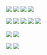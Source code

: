 
<div align="left">
<img src="https://camo.githubusercontent.com/62091a269bbd0dad454e29760b1f38d8aaf60692476c3e8b82918e486ceab11a/68747470733a2f2f736b696c6c69636f6e732e6465762f69636f6e733f693d6a73267065726c696e653d31" /></a>
<img src="https://camo.githubusercontent.com/e91f5840eedc5bff82e388c044cc86cc0cb13e9823c58ccb908b5fe1fa803bdb/68747470733a2f2f736b696c6c69636f6e732e6465762f69636f6e733f693d7473267065726c696e653d31" /></a>
<img src="https://camo.githubusercontent.com/f97ae301fad0cdfa3d60aa38540ed5eb8245bb7c808aa9950788e56d05db615a/68747470733a2f2f736b696c6c69636f6e732e6465762f69636f6e733f693d6e6578746a73267065726c696e653d31" /></a>
<img src="https://camo.githubusercontent.com/a38363ac85a86ad321026107282cf31844aba07c11eb6b0b117d76518dcc6a28/68747470733a2f2f736b696c6c69636f6e732e6465762f69636f6e733f693d7265616374267065726c696e653d31" /></a>
<br />

<img src="https://img.shields.io/badge/-VueJs-4FC08D?logo=Vue.js&logoColor=white&style=flat-square"/></a>
<img src="https://img.shields.io/badge/-Redux-764ABC?logo=Redux&logoColor=white&style=flat-square"/></a>
<img src="https://img.shields.io/badge/-ReduxToolkit-764ABC?logo=Redux&logoColor=white&style=flat-square"/></a>
<img src="https://img.shields.io/badge/styled-components-DB7093?style=flat-square&logo=styled-components&logoColor=white"/></a>
<img src="https://img.shields.io/badge/emotion-FF81F9?style=flat-square&logo=styled-components&logoColor=white"/></a>
<br/>
<br/>
<img src="https://img.shields.io/badge/-Notion-000000?logo=Notion&logoColor=white&style=flat-square"/></a>
<img src="https://img.shields.io/badge/-Figma-F24E1E?logo=Figma&logoColor=white&style=flat-square"/></a>                                                               

<a href="https://velog.io/@jmean12" target="_blank"><img src="https://img.shields.io/badge/Velog-20c997?style=flat-square&logo=Vimeo&logoColor=white"/></a>
<a href="https://github.com/jmean12" target="_blank"><img src="https://img.shields.io/badge/GitHub-181717?style=flat-square&logo=GitHub&logoColor=#181717"/></a>
</div>


<div align="left">
  


<!--
**jmean12/jmean12** is a ✨ _special_ ✨ repository because its `README.md` (this file) appears on your GitHub profile.

Here are some ideas to get you started:

- 🔭 I’m currently working on ...
- 🌱 I’m currently learning ...
- 👯 I’m looking to collaborate on ...
- 🤔 I’m looking for help with ...
- 💬 Ask me about ...
- 📫 How to reach me: ...
- 😄 Pronouns: ...
- ⚡ Fun fact: ...

[![Anurag's github stats](https://github-readme-stats.vercel.app/api?username=jmean12)](https://github.com/anuraghazra/github-readme-stats)
-->  
</div>
